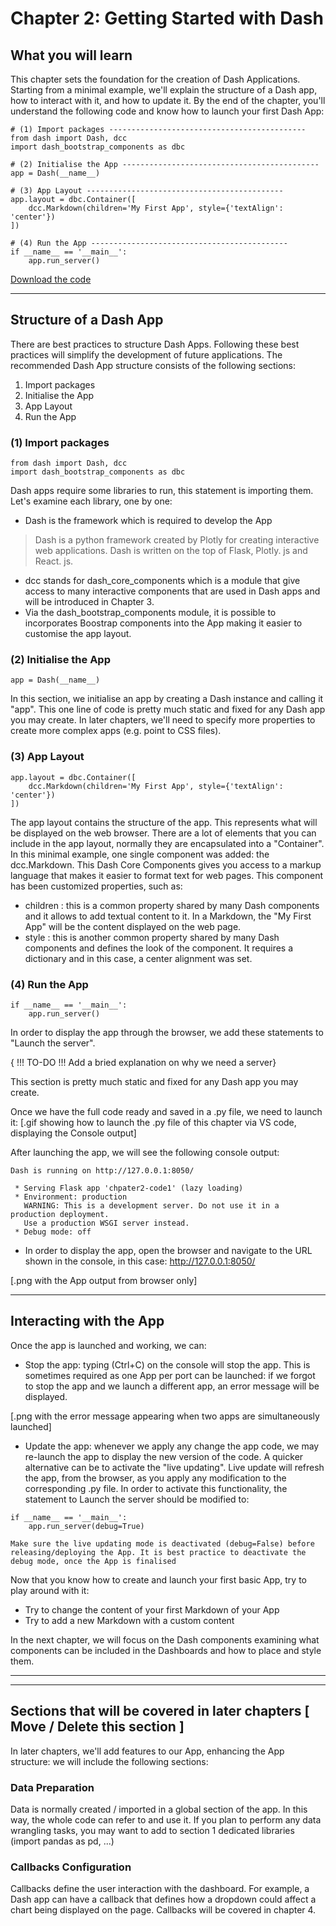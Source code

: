 # Chapter 2: Getting Started with Dash

## What you will learn
This chapter sets the foundation for the creation of Dash Applications. Starting from a minimal example, we'll explain the structure of a Dash app, how to interact with it, and how to update it. By the end of the chapter, you'll understand the following code and know how to launch your first Dash App:

```
# (1) Import packages --------------------------------------------
from dash import Dash, dcc
import dash_bootstrap_components as dbc

# (2) Initialise the App --------------------------------------------
app = Dash(__name__)

# (3) App Layout --------------------------------------------
app.layout = dbc.Container([
    dcc.Markdown(children='My First App', style={'textAlign': 'center'})
])

# (4) Run the App --------------------------------------------
if __name__ == '__main__':
    app.run_server()
```

[Download the code](tutorial/part1/ch2_files/chapter2_app.py)

---

## Structure of a Dash App
There are best practices to structure Dash Apps. Following these best practices will simplify the development of future applications. The recommended Dash App structure consists of the following sections:
1) Import packages
2) Initialise the App
3) App Layout
4) Run the App

### (1) Import packages
```
from dash import Dash, dcc
import dash_bootstrap_components as dbc
```
Dash apps require some libraries to run, this statement is importing them. Let's examine each library, one by one:
- Dash is the framework which is required to develop the App
> Dash is a python framework created by Plotly for creating interactive web applications. Dash is written on the top of Flask, Plotly. js and React. js.
- dcc stands for dash_core_components which is a module that give access to many interactive components that are used in Dash apps and will be introduced in Chapter 3.
- Via the dash_bootstrap_components module, it is possible to incorporates Boostrap components into the App making it easier to customise the app layout.

### (2) Initialise the App
```
app = Dash(__name__)
```
In this section, we initialise an app by creating a Dash instance and calling it "app".
This one line of code is pretty much static and fixed for any Dash app you may create. In later chapters, we'll need to specify more properties to create more complex apps (e.g. point to CSS files). 

### (3) App Layout
```
app.layout = dbc.Container([
    dcc.Markdown(children='My First App', style={'textAlign': 'center'})
])
```
The app layout contains the structure of the app. This represents what will be displayed on the web browser. There are a lot of elements that you can include in the app layout, normally they are encapsulated into a "Container". In this minimal example, one single component was added: the dcc.Markdown. This Dash Core Components gives you access to a markup language that makes it easier to format text for web pages. This component has been customized properties, such as:
- children : this is a common property shared by many Dash components and it allows to add textual content to it. In a Markdown, the "My First App" will be the content displayed on the web page.
- style : this is another common property shared by many Dash components and defines the look of the component. It requires a dictionary and in this case, a center alignment was set.

### (4) Run the App
```
if __name__ == '__main__':
    app.run_server()
```
In order to display the app through the browser, we add these statements to "Launch the server". 

{ !!! TO-DO !!! Add a bried explanation on why we need a server}

This section is pretty much static and fixed for any Dash app you may create.

Once we have the full code ready and saved in a .py file, we need to launch it:
[.gif showing how to launch the .py file of this chapter via VS code, displaying the Console output]

After launching the app, we will see the following console output:
```
Dash is running on http://127.0.0.1:8050/

 * Serving Flask app 'chpater2-code1' (lazy loading)
 * Environment: production
   WARNING: This is a development server. Do not use it in a production deployment.
   Use a production WSGI server instead.
 * Debug mode: off
```
- In order to display the app, open the browser and navigate to the URL shown in the console, in this case: http://127.0.0.1:8050/

[.png with the App output from browser only]

---

## Interacting with the App
Once the app is launched and working, we can:
  - Stop the app: typing (Ctrl+C) on the console will stop the app. This is sometimes required as one App per port can be launched: if we forgot to stop the app and we launch a different app, an error message will be displayed.

[.png with the error message appearing when two apps are simultaneously launched]

  - Update the app: whenever we apply any change the app code, we may re-launch the app to display the new version of the code. A quicker alternative can be to activate the "live updating". Live update will refresh the app, from the browser, as you apply any modification to the corresponding .py file. In order to activate this functionality, the statement to Launch the server should be modified to:
```
if __name__ == '__main__':
    app.run_server(debug=True)
```

```{attention}
Make sure the live updating mode is deactivated (debug=False) before releasing/deploying the App. It is best practice to deactivate the debug mode, once the App is finalised
```

Now that you know how to create and launch your first basic App, try to play around with it:
- Try to change the content of your first Markdown of your App
- Try to add a new Markdown with a custom content

In the next chapter, we will focus on the Dash components examining what components can be included in the Dashboards and how to place and style them.

---
---

## Sections that will be covered in later chapters [ Move / Delete this section ]
In later chapters, we'll add features to our App, enhancing the App structure: we will include the following sections:

### Data Preparation
Data is normally created / imported in a global section of the app. In this way, the whole code can refer to and use it.
If you plan to perform any data wrangling tasks, you may want to add to section 1 dedicated libraries (import pandas as pd, ...)

### Callbacks Configuration
Callbacks define the user interaction with the dashboard. For example, a Dash app can have a callback that defines how a dropdown could affect a chart being displayed on the page. Callbacks will be covered in chapter 4.
